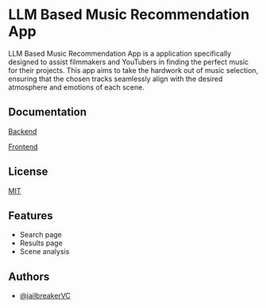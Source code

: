 
# LLM Based Music Recommendation App
LLM Based Music Recommendation App is a  application specifically designed to assist filmmakers and YouTubers in finding the perfect music for their projects. This app aims to take the hardwork out of music selection, ensuring that the chosen tracks seamlessly align with the desired atmosphere and emotions of each scene.




## Documentation

[Backend](https://github.com/jailbreakerVC/music-app/blob/master/Backend/README.md)

[Frontend](https://github.com/jailbreakerVC/music-app/blob/master/frontend/frontend.md)


## License

[MIT](https://choosealicense.com/licenses/mit/)


## Features

- Search page
- Results page
- Scene analysis


## Authors

- [@jailbreakerVC](https://www.github.com/jailbreakerVC)

